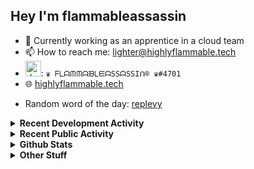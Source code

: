 ## Hey I'm flammableassassin

- 🔭 Currently working as an apprentice in a cloud team  
- 📫 How to reach me: [lighter@highlyflammable.tech](mailto:lighter@highlyflammable.tech?subject=Hello)
- <img src="https://discord.com/assets/2c21aeda16de354ba5334551a883b481.png" alt="drawing" width="25"/>: `♛ ᖴᒪᗩᙏᙏᗩᙖᒪᙓᗩSSᗩSSIᑎ® ♛#4701`
- 🌐 [highlyflammable.tech](https://highlyflammable.tech)

<!--START_SECTION:randomWord-->
- Random word of the day: [replevy](https://www.wordnik.com/words/replevy)
<!--END_SECTION:randomWord-->

<details>
  <summary><b>Recent Development Activity</b></summary>
  
  <!--START_SECTION:waka-->

```text
TypeScript   8 hrs 1 min     ██████████████▒░░░░░░░░░░   57.64 %
Other        3 hrs 20 mins   ██████░░░░░░░░░░░░░░░░░░░   24.00 %
JSON         1 hr 19 mins    ██▒░░░░░░░░░░░░░░░░░░░░░░   09.46 %
JavaScript   33 mins         █░░░░░░░░░░░░░░░░░░░░░░░░   04.01 %
TSConfig     15 mins         ▒░░░░░░░░░░░░░░░░░░░░░░░░   01.82 %
```

<!--END_SECTION:waka-->

</details>

<details>
  <summary><b>Recent Public Activity</b></summary>
    <br>

  <!--START_SECTION:activity-->
1. ❗️ Opened issue [#10](https://github.com/what-the-hack-event/wth-team7/issues/10) in [what-the-hack-event/wth-team7](https://github.com/what-the-hack-event/wth-team7)
2. ❗️ Closed issue [#64](https://github.com/flamableassassin/status/issues/64) in [flamableassassin/status](https://github.com/flamableassassin/status)
3. 🗣 Commented on [#64](https://github.com/flamableassassin/status/issues/64) in [flamableassassin/status](https://github.com/flamableassassin/status)
4. ❗️ Opened issue [#64](https://github.com/flamableassassin/status/issues/64) in [flamableassassin/status](https://github.com/flamableassassin/status)
5. ❗️ Closed issue [#63](https://github.com/flamableassassin/status/issues/63) in [flamableassassin/status](https://github.com/flamableassassin/status)
  <!--END_SECTION:activity-->

</details>

<details>
  <summary><b>Github Stats</b></summary>
    <br>
    <p align="center">
      <img width="48%" src="https://github-readme-stats.vercel.app/api?username=flamableassassin&count_private=true&show_icons=true&theme=radical"/>
      <img width="48%" src="https://github-readme-streak-stats.herokuapp.com?user=flamableassassin&theme=neon-dark"/>
    </p>
  
</details>

<details>
  <summary><b>Other Stuff</b></summary>
  <br>
<a href="https://www.abuseipdb.com/user/67633" title="AbuseIPDB" alt="AbuseIPDB Contributor Badge">
	<img src="https://www.abuseipdb.com/contributor/67633.svg" style="width: 180px;">
</a>
  
</details>
